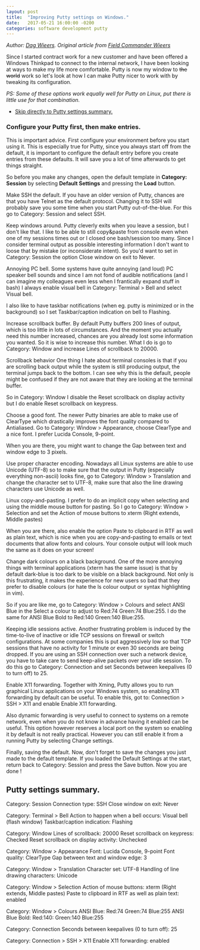 ```yaml
---
layout: post
title:  "Improving Putty settings on Windows."
date:   2017-05-21 16:00:00 -0200
categories: software development putty
---
```


*Author: [Dag Wieers](https://twitter.com/dagwieers). Original article from  [Field Commander Wieers](http://dag.wiee.rs/blog/content/improving-putty-settings-on-windows)*

Since I started contract work for a new customer and have been offered a Windows Thinkpad to connect to the internal network, I have been looking at ways to make my life more comfortable. Putty is now my window to ~~the world~~ work so let's look at how I can make Putty nicer to work with by tweaking its configuration.

_PS: Some of these options work equally well for Putty on Linux, put there is little use for that combination._

* [Skip directly to Putty settings summary.](#settings-summary)

### Configure your Putty first, then make entries.
This is important advice. First configure your environment before you start using it. This is especially true for Putty, since you always start off from the default, it is important to configure the default entry before you create entries from these defaults. It will save you a lot of time afterwards to get things straight.

So before you make any changes, open the default template in **Category: Session** by selecting **Default Settings** and pressing the **Load** button.

Make SSH the default.
If you have an older version of Putty, chances are that you have Telnet as the default protocol. Changing it to SSH will probably save you some time when you start Putty out-of-the-blue. For this go to Category: Session and select SSH.

Keep windows around.
Putty cleverly exits when you leave a session, but I don't like that. I like to be able to still copy&paste from console even when one of my sessions times out or I closed one bash/session too many. Since I consider terminal output as possible interesting information I don't want to loose that by mistake (or inconsiderate intent). So you'd want to set in Category: Session the option Close window on exit to Never.

Annoying PC bell.
Some systems have quite annoying (and loud) PC speaker bell sounds and since I am not fond of audible notifications (and I can imagine my colleagues even less when I frantically expand stuff in bash) I always enable visual bell in Category: Terminal > Bell and select Visual bell.

I also like to have taskbar notifications (when eg. putty is minimized or in the background) so I set Taskbar/caption indication on bell to Flashing.

Increase scrollback buffer.
By default Putty buffers 200 lines of output, which is too little in lots of circumstances. And the moment you actually need this number increased, chances are you already lost some information you wanted. So it is wise to increase this number. What I do is go to Category: Window and increase Lines of scrollback to 20000.

Scrollback behavior
One thing I hate about terminal consoles is that if you are scrolling back output while the system is still producing output, the terminal jumps back to the bottom. I can see why this is the default, people might be confused if they are not aware that they are looking at the terminal buffer.

So in Category: Window I disable the Reset scrollback on display activity but I do enable Reset scrollback on keypress.

Choose a good font.
The newer Putty binaries are able to make use of ClearType which drastically improves the font quality compared to Antialiased. Go to Category: Window > Appearance, choose ClearType and a nice font. I prefer Lucida Console, 9-point.

When you are there, you might want to change the Gap between text and window edge to 3 pixels.

Use proper character encoding.
Nowadays all Linux systems are able to use Unicode (UTF-8) so to make sure that the output in Putty (especially everything non-ascii) looks fine, go to Category: Window > Translation and change the character set to UTF-8, make sure that also the line drawing characters use Unicode as well.

Linux copy-and-pasting.
I prefer to do an implicit copy when selecting and using the middle mouse button for pasting. So I go to Category: Window > Selection and set the Action of mouse buttons to xterm (Right extends, Middle pastes)

When you are there, also enable the option Paste to clipboard in RTF as well as plain text, which is nice when you are copy-and-pasting to emails or text documents that allow fonts and colours. Your console output will look much the same as it does on your screen!

Change dark colours on a black background.
One of the more annoying things with terminal applications (xterm has the same issue) is that by default dark-blue is too dark to be visible on a black background. Not only is this frustrating, it makes the experience for new users so bad that they prefer to disable colours (or hate the ls colour output or syntax highlighting in vim).

So if you are like me, go to Category: Window > Colours and select ANSI Blue in the Select a colour to adjust to Red:74 Green:74 Blue:255. I do the same for ANSI Blue Bold to Red:140 Green:140 Blue:255.

Keeping idle sessions active.
Another frustrating problem is induced by the time-to-live of inactive or idle TCP sessions on firewall or switch configurations. At some companies this is put aggressively low so that TCP sessions that have no activity for 1 minute or even 30 seconds are being dropped. If you are using an SSH connection over such a network device, you have to take care to send keep-alive packets over your idle session. To do this go to Category: Connection and set Seconds between keepalives (0 to turn off) to 25.

Enable X11 forwarding.
Together with Xming, Putty allows you to run graphical Linux applications on your Windows system, so enabling X11 forwarding by default can be useful. To enable this, got to: Connection > SSH > X11 and enable Enable X11 forwarding.

Also dynamic forwarding is very useful to connect to systems on a remote network, even when you do not know in advance having it enabled can be useful. This option however reserves a local port on the system so enabling it by default is not really practical. However you can still enable it from a running Putty by selecting Change settings.

Finally, saving the default.
Now, don't forget to save the changes you just made to the default template. If you loaded the Default Settings at the start, return back to Category: Session and press the Save button. Now you are done !

## Putty settings summary. <a id="settings-summary"></a>

Category: Session
Connection type: SSH
Close window on exit: Never

Category: Terminal > Bell
Action to happen when a bell occurs: Visual bell (flash window)
Taskbar/caption indication: Flashing

Category: Window
Lines of scrollback: 20000
Reset scrollback on keypress: Checked
Reset scrollback on display activity: Unchecked

Category: Window > Appearance
Font: Lucida Console, 9-point
Font quality: ClearType
Gap between text and window edge: 3

Category: Window > Translation
Character set: UTF-8
Handling of line drawing characters: Unicode

Category: Window > Selection
Action of mouse buttons: xterm (Right extends, Middle pastes)
Paste to clipboard in RTF as well as plain text: enabled

Category: Window > Colours
ANSI Blue: Red:74 Green:74 Blue:255
ANSI Blue Bold: Red:140: Green:140 Blue:255

Category: Connection
Seconds between keepalives (0 to turn off): 25

Category: Connection > SSH > X11
Enable X11 forwarding: enabled